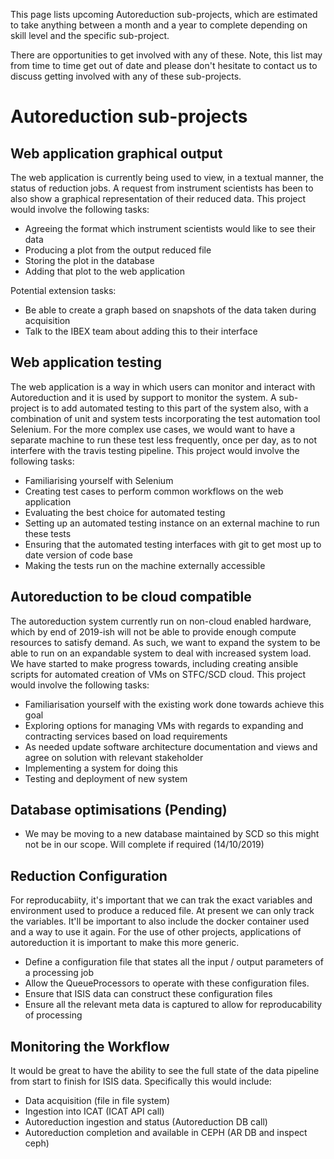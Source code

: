 This page lists upcoming Autoreduction sub-projects, which are estimated to take anything between a month and a year to complete depending on skill level and the specific sub-project.

There are opportunities to get involved with any of these. Note, this list may from time to time get out of date and please don't hesitate to contact us to discuss getting involved with any of these sub-projects.

# Autoreduction sub-projects
## Web application graphical output
The web application is currently being used to view, in a textual manner, the status of reduction jobs. A request from instrument scientists has been to also show a graphical representation of their reduced data.
This project would involve the following tasks:
* Agreeing the format which instrument scientists would like to see their data
* Producing a plot from the output reduced file
* Storing the plot in the database
* Adding that plot to the web application

Potential extension tasks:
* Be able to create a graph based on snapshots of the data taken during acquisition
* Talk to the IBEX team about adding this to their interface

## Web application testing
The web application is a way in which users can monitor and interact with Autoreduction and it is used by support to monitor the system. A sub-project is to add automated testing to this part of the system also, with a combination of unit and system tests incorporating the test automation tool Selenium. For the more complex use cases, we would want to have a separate machine to run these test less frequently, once per day, as to not interfere with the travis testing pipeline. 
This project would involve the following tasks:
* Familiarising yourself with Selenium
* Creating test cases to perform common workflows on the web application
* Evaluating the best choice for automated testing
* Setting up an automated testing instance on an external machine to run these tests
*	Ensuring that the automated testing interfaces with git to get most up to date version of code base
* Making the tests run on the machine externally accessible

## Autoreduction to be cloud compatible
The autoreduction system currently run on non-cloud enabled hardware, which by end of 2019-ish will not be able to provide enough compute resources to satisfy demand. As such, we want to expand the system to be able to run on an expandable system to deal with increased system load. We have started to make progress towards, including creating ansible scripts for automated creation of VMs on STFC/SCD cloud.
This project would involve the following tasks:
* Familiarisation yourself with the existing work done towards achieve this goal
* Exploring options for managing VMs with regards to expanding and contracting services based on load requirements
* As needed update software architecture documentation and views and agree on solution with relevant stakeholder  
* Implementing a system for doing this
* Testing and deployment of new system

## Database optimisations (Pending)
* We may be moving to a new database maintained by SCD so this might not be in our scope. Will complete if required (14/10/2019)

## Reduction Configuration
For reproducabiity, it's important that we can trak the exact variables and environment used to produce a reduced file. At present we can only track the variables. It'll be important to also include the docker container used and a way to use it again. For the use of other projects, applications of autoreduction it is important to make this more generic. 
* Define a configuration file that states all the input / output parameters of a processing job
* Allow the QueueProcessors to operate with these configuration files.
* Ensure that ISIS data can construct these configuration files 
* Ensure all the relevant meta data is captured to allow for reproducability of processing

## Monitoring the Workflow
It would be great to have the ability to see the full state of the data pipeline from start to finish for ISIS data. 
Specifically this would include:
* Data acquisition (file in file system)
* Ingestion into ICAT (ICAT API call) 
* Autoreduction ingestion and status (Autoreduction DB call) 
* Autoreduction completion and available in CEPH (AR DB and inspect ceph)
